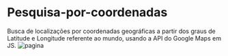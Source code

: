 # Pesquisa-por-coordenadas
Busca de localizações por coordenadas geográficas a partir dos graus de Latitude e Longitude referente ao mundo, usando a API do Google Maps em JS. 
![pagina](https://user-images.githubusercontent.com/72260079/125363729-89433b80-e347-11eb-9d20-48ee7162fbf3.JPG)
